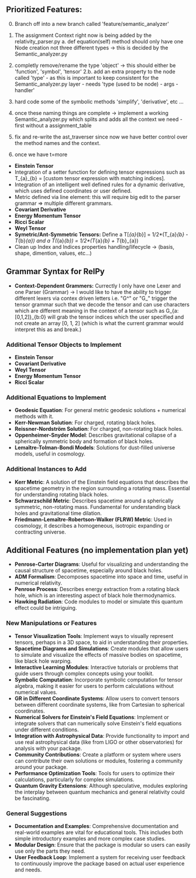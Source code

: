 ## Prioritized Features: 

0. Branch off into a new branch called 'feature/semantic_analyzer'

1. The assignment Context right now is being added by the relativity_parser.py
    a. def equation(self) method should only have one Node creation not three different types -> this is decided by the Semantic_analyzer.py

2. completly remove/rename the type 'object' -> this should either be 'function', 'symbol', 'tensor'
    2.b. add an extra property to the node called 'type' - as this is important to keep consistent for the Semantic_analyzer.py layer - needs 'type (used to be node) - args - handler' 
3. hard code some of the symbolic methods 'simplify', 'derivative', etc ...
4. once these naming things are complete -> implement a working Semantic_analyzer.py which splits and adds all the context we need - first without a assignment_table
5. fix and re-write the ast_traverser since now we have better control over the method names and the context.
6. once we have t=more

- **Einstein Tensor**
- Integration of a setter function for defining tensor expressions such as T_{a}_{b} = [custom tensor expression with matching indices].
- Integration of an intelligent well defined rules for a dynamic derivative, which uses defined coordinates or user defined.
- Metric defined via line element: this will require big edit to the parser grammar => multiple different grammars.
- **Covariant Derivative**
- **Energy Momentum Tensor**
- **Ricci Scalar**
- **Weyl Tensor**
- **Symetric/Ant-Symmetric Tensors:** Define a T[_{a}_{b}] = 1/2*(T_{a}_{b} - T_{b}_{a}) and a T(_{a}_{b}) = 1/2*(T_{a}_{b} + T_{b}_{a})  
- Clean up Index and Indices properties handling/lifecycle -> (basis, shape, dimention, values, etc...)

## Grammar Syntax for RelPy

- **Context-Dependent Grammers:** Currectly I only have one Lexer and one Parser (Grammar) -> I would like to have the ability to trigger different lexers via contex driven letters i.e. "G^" or "G_" trigger the tensor grammar such that we decode the tensor and can use characters which are different meaning in the context of a tensor such as G_{a:[0,1,2]}_{b:0} will grab the tensor indices which the user specified and not create an array [0, 1, 2] (which is what the current grammar would interpret this as and break.)

### Additional Tensor Objects to Implement

- **Einstein Tensor**
- **Covariant Derivative**
- **Weyl Tensor**
- **Energy Momentum Tensor**
- **Ricci Scalar**

### Additional Equations to Implement
- **Geodesic Equation**: For general metric geodesic solutions + numerical methods with it.
- **Kerr-Newman Solution**: For charged, rotating black holes.
- **Reissner-Nordström Solution**: For charged, non-rotating black holes.
- **Oppenheimer-Snyder Model**: Describes gravitational collapse of a spherically symmetric body and formation of black holes.
- **Lemaître-Tolman-Bondi Models**: Solutions for dust-filled universe models, useful in cosmology.

### Additional Instances to Add
- **Kerr Metric**: A solution of the Einstein field equations that describes the spacetime geometry in the region surrounding a rotating mass. Essential for understanding rotating black holes.
- **Schwarzschild Metric**: Describes spacetime around a spherically symmetric, non-rotating mass. Fundamental for understanding black holes and gravitational time dilation.
- **Friedmann-Lemaître-Robertson-Walker (FLRW) Metric**: Used in cosmology, it describes a homogeneous, isotropic expanding or contracting universe.

## Additional Features (no implementation plan yet)
- **Penrose-Carter Diagrams**: Useful for visualizing and understanding the causal structure of spacetime, especially around black holes.
- **ADM Formalism**: Decomposes spacetime into space and time, useful in numerical relativity.
- **Penrose Process**: Describes energy extraction from a rotating black hole, which is an interesting aspect of black hole thermodynamics.
- **Hawking Radiation**: Code modules to model or simulate this quantum effect could be intriguing.

### New Manipulations or Features
- **Tensor Visualization Tools**: Implement ways to visually represent tensors, perhaps in a 3D space, to aid in understanding their properties.
- **Spacetime Diagrams and Simulations**: Create modules that allow users to simulate and visualize the effects of massive bodies on spacetime, like black hole warping.
- **Interactive Learning Modules**: Interactive tutorials or problems that guide users through complex concepts using your toolkit.
- **Symbolic Computation**: Incorporate symbolic computation for tensor algebra, making it easier for users to perform calculations without numerical values.
- **GR in Different Coordinate Systems**: Allow users to convert tensors between different coordinate systems, like from Cartesian to spherical coordinates.
- **Numerical Solvers for Einstein's Field Equations**: Implement or integrate solvers that can numerically solve Einstein's field equations under different conditions.
- **Integration with Astrophysical Data**: Provide functionality to import and use real astrophysical data (like from LIGO or other observatories) for analysis with your package.
- **Community Contributions**: Create a platform or system where users can contribute their own solutions or modules, fostering a community around your package.
- **Performance Optimization Tools**: Tools for users to optimize their calculations, particularly for complex simulations.
- **Quantum Gravity Extensions**: Although speculative, modules exploring the interplay between quantum mechanics and general relativity could be fascinating.

### General Suggestions
- **Documentation and Examples**: Comprehensive documentation and real-world examples are vital for educational tools. This includes both simple introductory examples and more complex case studies.
- **Modular Design**: Ensure that the package is modular so users can easily use only the parts they need.
- **User Feedback Loop**: Implement a system for receiving user feedback to continuously improve the package based on actual user experience and needs.
